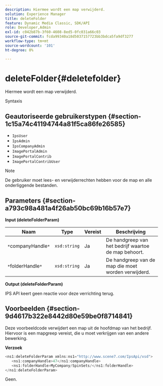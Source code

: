 ```yaml
---
description: Hiermee wordt een map verwijderd.
solution: Experience Manager
title: deleteFolder
feature: Dynamic Media Classic, SDK/API
role: Developer,Admin
exl-id: c042b87b-3f60-4608-8ed5-0fc031a66c03
source-git-commit: fcda99340a18d5037157723bb3bdca5fa9df3277
workflow-type: tm+mt
source-wordcount: '101'
ht-degree: 0%

---
```


# deleteFolder{#deletefolder}

Hiermee wordt een map verwijderd.

Syntaxis

## Geautoriseerde gebruikerstypen {#section-1c15a74c41194744a81f5ca86fe26585}

* `IpsUser`
* `IpsAdmin`
* `IpsCompanyAdmin`
* `ImagePortalAdmin`
* `ImagePortalContrib`
* `ImagePortalContribUser`

>[!NOTE]
>
>De gebruiker moet lees- en verwijderrechten hebben voor de map en alle onderliggende bestanden.

## Parameters {#section-a793c98a481a4f26ab50bc69b16b57e7}

**Input (deleteFolderParam)**

| Naam | Type | Vereist | Beschrijving |
|---|---|---|---|
| `*`companyHandle`*` | `xsd:string` | Ja | De handgreep van het bedrijf waartoe de map behoort. |
| `*`folderHandle`*` | `xsd:string` | Ja | De handgreep van de map die moet worden verwijderd. |

**Output (deleteFolderParam)**

IPS API keert geen reactie voor deze verrichting terug.

## Voorbeelden {#section-9d4617b322e8442d80e59be0f8714841}

Deze voorbeeldcode verwijdert een map uit de hoofdmap van het bedrijf. Hiervoor is een mapgreep vereist, die u moet verkrijgen van een andere bewerking.

**Verzoek**

```java
<ns1:deleteFolderParam xmlns:ns1="http://www.scene7.com/IpsApi/xsd">
   <ns1:companyHandle>47</ns1:companyHandle>
   <ns1:folderHandle>MyCompany/SpinSets/</ns1:folderHandle>
</ns1:deleteFolderParam>
```

Geen.
